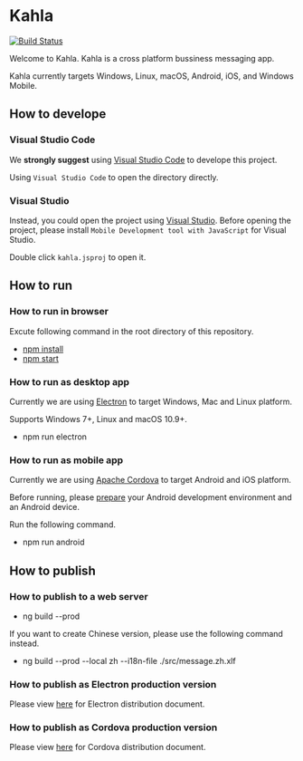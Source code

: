 # Kahla

[![Build Status](https://travis-ci.org/AiursoftWeb/Kahla.App.svg?branch=master)](https://travis-ci.org/AiursoftWeb/Kahla.App)

Welcome to Kahla. Kahla is a cross platform bussiness messaging app.

Kahla currently targets Windows, Linux, macOS, Android, iOS, and Windows Mobile.

## How to develope

### Visual Studio Code

We **strongly suggest** using [Visual Studio Code](https://code.visualstudio.com/) to develope this project.

Using `Visual Studio Code` to open the directory directly.

### Visual Studio

Instead, you could open the project using [Visual Studio](https://www.visualstudio.com/). Before opening the project, please install `Mobile Development tool with JavaScript` for Visual Studio.

Double click `kahla.jsproj` to open it.

## How to run

### How to run in browser

Excute following command in the root directory of this repository.

* [npm install](https://yarnpkg.com/en/)
* [npm start](https://cli.angular.io/)

### How to run as desktop app

Currently we are using [Electron](https://electron.atom.io/) to target Windows, Mac and Linux platform.

Supports Windows 7+, Linux and macOS 10.9+.

* npm run electron

### How to run as mobile app

Currently we are using [Apache Cordova](https://cordova.apache.org/) to target Android and iOS platform.

Before running, please [prepare](https://cordova.apache.org/docs/en/latest/guide/platforms/android/index.html) your Android development environment and an Android device.

Run the following command.

* npm run android

## How to publish

### How to publish to a web server

* ng build --prod

If you want to create Chinese version, please use the following command instead.

* ng build --prod --local zh --i18n-file ./src/message.zh.xlf

### How to publish as Electron production version

Please view [here](https://electron.atom.io/docs/tutorial/application-distribution/) for Electron distribution document.

### How to publish as Cordova production version

Please view [here](https://cordova.apache.org/docs/en/latest/guide/platforms/android/index.html) for Cordova distribution document.